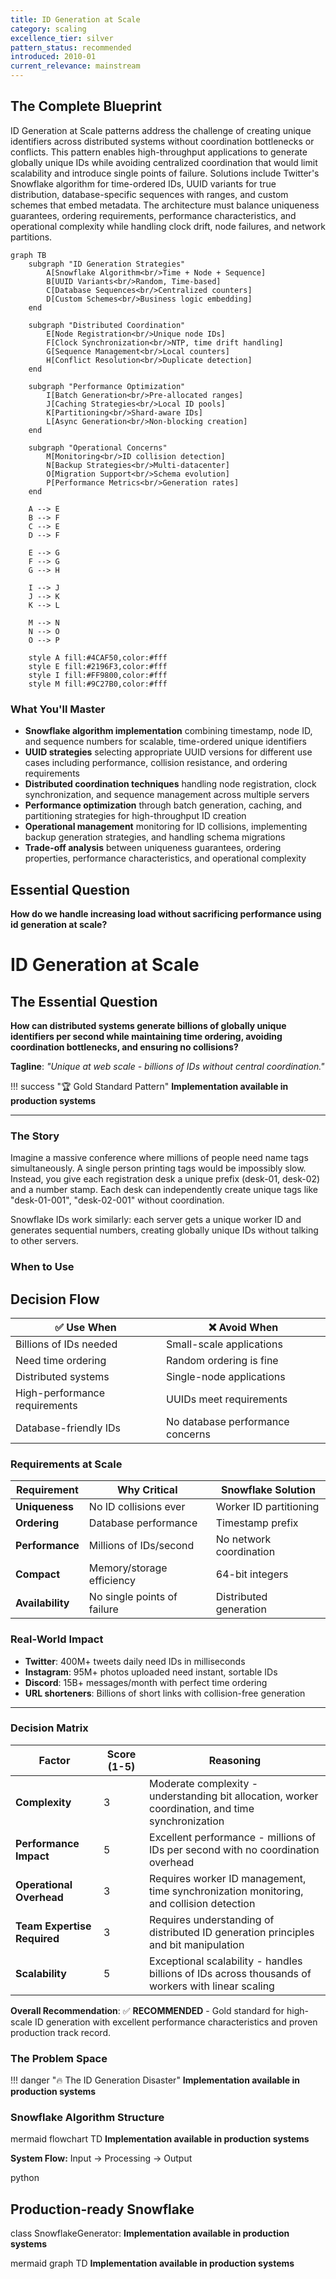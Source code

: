 ```yaml
---
title: ID Generation at Scale
category: scaling
excellence_tier: silver
pattern_status: recommended
introduced: 2010-01
current_relevance: mainstream
---
```


## The Complete Blueprint

ID Generation at Scale patterns address the challenge of creating unique identifiers across distributed systems without coordination bottlenecks or conflicts. This pattern enables high-throughput applications to generate globally unique IDs while avoiding centralized coordination that would limit scalability and introduce single points of failure. Solutions include Twitter's Snowflake algorithm for time-ordered IDs, UUID variants for true distribution, database-specific sequences with ranges, and custom schemes that embed metadata. The architecture must balance uniqueness guarantees, ordering requirements, performance characteristics, and operational complexity while handling clock drift, node failures, and network partitions.

```mermaid
graph TB
    subgraph "ID Generation Strategies"
        A[Snowflake Algorithm<br/>Time + Node + Sequence]
        B[UUID Variants<br/>Random, Time-based]
        C[Database Sequences<br/>Centralized counters]
        D[Custom Schemes<br/>Business logic embedding]
    end
    
    subgraph "Distributed Coordination"
        E[Node Registration<br/>Unique node IDs]
        F[Clock Synchronization<br/>NTP, time drift handling]
        G[Sequence Management<br/>Local counters]
        H[Conflict Resolution<br/>Duplicate detection]
    end
    
    subgraph "Performance Optimization"
        I[Batch Generation<br/>Pre-allocated ranges]
        J[Caching Strategies<br/>Local ID pools]
        K[Partitioning<br/>Shard-aware IDs]
        L[Async Generation<br/>Non-blocking creation]
    end
    
    subgraph "Operational Concerns"
        M[Monitoring<br/>ID collision detection]
        N[Backup Strategies<br/>Multi-datacenter]
        O[Migration Support<br/>Schema evolution]
        P[Performance Metrics<br/>Generation rates]
    end
    
    A --> E
    B --> F
    C --> E
    D --> F
    
    E --> G
    F --> G
    G --> H
    
    I --> J
    J --> K
    K --> L
    
    M --> N
    N --> O
    O --> P
    
    style A fill:#4CAF50,color:#fff
    style E fill:#2196F3,color:#fff
    style I fill:#FF9800,color:#fff
    style M fill:#9C27B0,color:#fff
```

### What You'll Master

- **Snowflake algorithm implementation** combining timestamp, node ID, and sequence numbers for scalable, time-ordered unique identifiers
- **UUID strategies** selecting appropriate UUID versions for different use cases including performance, collision resistance, and ordering requirements
- **Distributed coordination techniques** handling node registration, clock synchronization, and sequence management across multiple servers
- **Performance optimization** through batch generation, caching, and partitioning strategies for high-throughput ID creation
- **Operational management** monitoring for ID collisions, implementing backup generation strategies, and handling schema migrations
- **Trade-off analysis** between uniqueness guarantees, ordering properties, performance characteristics, and operational complexity

## Essential Question

**How do we handle increasing load without sacrificing performance using id generation at scale?**

# ID Generation at Scale

## The Essential Question

**How can distributed systems generate billions of globally unique identifiers per second while maintaining time ordering, avoiding coordination bottlenecks, and ensuring no collisions?**

**Tagline**: *"Unique at web scale - billions of IDs without central coordination."*

!!! success "🏆 Gold Standard Pattern"
**Implementation available in production systems**

---

### The Story

Imagine a massive conference where millions of people need name tags simultaneously. A single person printing tags would be impossibly slow. Instead, you give each registration desk a unique prefix (desk-01, desk-02) and a number stamp. Each desk can independently create unique tags like "desk-01-001", "desk-02-001" without coordination.

Snowflake IDs work similarly: each server gets a unique worker ID and generates sequential numbers, creating globally unique IDs without talking to other servers.

### When to Use

## Decision Flow

| ✅ **Use When** | ❌ **Avoid When** |
|----------------|------------------|
| Billions of IDs needed | Small-scale applications |
| Need time ordering | Random ordering is fine |
| Distributed systems | Single-node applications |
| High-performance requirements | UUIDs meet requirements |
| Database-friendly IDs | No database performance concerns |

### Requirements at Scale

| Requirement | Why Critical | Snowflake Solution |
|-------------|--------------|--------------------|
| **Uniqueness** | No ID collisions ever | Worker ID partitioning |
| **Ordering** | Database performance | Timestamp prefix |
| **Performance** | Millions of IDs/second | No network coordination |
| **Compact** | Memory/storage efficiency | 64-bit integers |
| **Availability** | No single points of failure | Distributed generation |

### Real-World Impact

- **Twitter**: 400M+ tweets daily need IDs in milliseconds
- **Instagram**: 95M+ photos uploaded need instant, sortable IDs
- **Discord**: 15B+ messages/month with perfect time ordering
- **URL shorteners**: Billions of short links with collision-free generation

---

### Decision Matrix

| Factor | Score (1-5) | Reasoning |
|--------|-------------|-----------|
| **Complexity** | 3 | Moderate complexity - understanding bit allocation, worker coordination, and time synchronization |
| **Performance Impact** | 5 | Excellent performance - millions of IDs per second with no coordination overhead |
| **Operational Overhead** | 3 | Requires worker ID management, time synchronization monitoring, and collision detection |
| **Team Expertise Required** | 3 | Requires understanding of distributed ID generation principles and bit manipulation |
| **Scalability** | 5 | Exceptional scalability - handles billions of IDs across thousands of workers with linear scaling |

**Overall Recommendation**: ✅ **RECOMMENDED** - Gold standard for high-scale ID generation with excellent performance characteristics and proven production track record.

### The Problem Space

!!! danger "🔥 The ID Generation Disaster"
**Implementation available in production systems**

### Snowflake Algorithm Structure

mermaid
flowchart TD
**Implementation available in production systems**

**System Flow:** Input → Processing → Output

python
## Production-ready Snowflake
class SnowflakeGenerator:
**Implementation available in production systems**

mermaid
graph TD
**Implementation available in production systems**

```


```